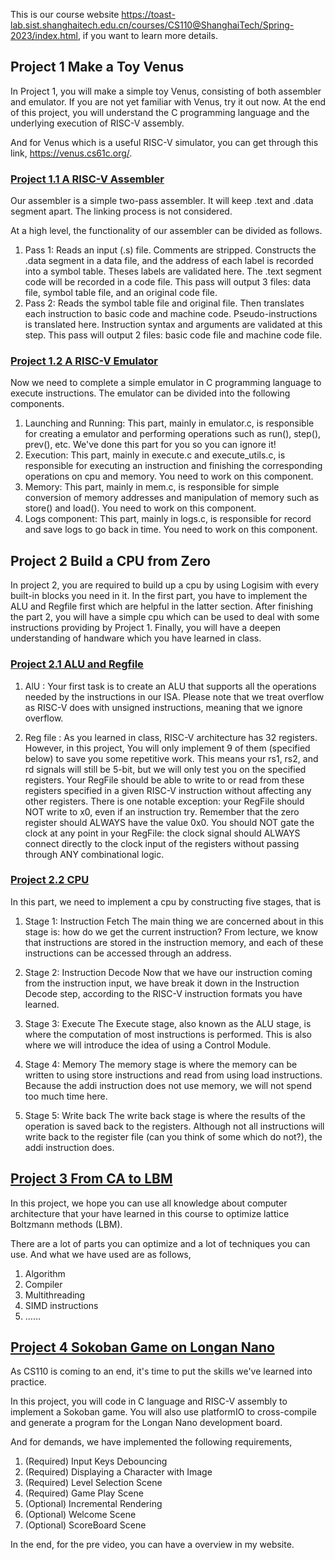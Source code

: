 This is our course website https://toast-lab.sist.shanghaitech.edu.cn/courses/CS110@ShanghaiTech/Spring-2023/index.html, if you want to learn more details.

## Project 1 Make a Toy Venus 
In Project 1, you will make a simple toy Venus, consisting of both assembler and emulator. If you are not yet familiar with Venus, try it out now. At the end of this project, you will understand the C programming language and the underlying execution of RISC-V assembly.

And for Venus which is a useful RISC-V simulator, you can get through this link, https://venus.cs61c.org/.
### [Project 1.1 A RISC-V Assembler](https://github.com/wangyf9/CS110p-Computer-Architecture-Project/tree/main/p1.1_wangyf9_fanych1)

Our assembler is a simple two-pass assembler. It will keep .text and .data segment apart. The linking process is not considered.

At a high level, the functionality of our assembler can be divided as follows.

1. Pass 1: Reads an input (.s) file. Comments are stripped. Constructs the .data segment in a data file, and the address of each label is recorded into a symbol table. Theses labels are validated here. The .text segment code will be recorded in a code file. This pass will output 3 files: data file, symbol table file, and an original code file.
2. Pass 2: Reads the symbol table file and original file. Then translates each instruction to basic code and machine code. Pseudo-instructions is translated here. Instruction syntax and arguments are validated at this step. This pass will output 2 files: basic code file and machine code file.
### [Project 1.2 A RISC-V Emulator](https://github.com/wangyf9/CS110p-Computer-Architecture-Project/tree/main/p1.2_wangyf9_fanych1)
Now we need to complete a simple emulator in C programming language to execute instructions. The emulator can be divided into the following components.

1. Launching and Running: This part, mainly in emulator.c, is responsible for creating a emulator and performing operations such as run(), step(), prev(), etc. We've done this part for you so you can ignore it!
2. Execution: This part, mainly in execute.c and execute_utils.c, is responsible for executing an instruction and finishing the corresponding operations on cpu and memory. You need to work on this component.
3. Memory: This part, mainly in mem.c, is responsible for simple conversion of memory addresses and manipulation of memory such as store() and load(). You need to work on this component.
4. Logs component: This part, mainly in logs.c, is responsible for record and save logs to go back in time. You need to work on this component.

## Project 2 Build a CPU from Zero
In project 2, you are required to build up a cpu by using Logisim with every built-in blocks you need in it. In the first part, you have to implement the ALU and Regfile first which are helpful in the latter section. After finishing the part 2, you will have a simple cpu which can be used to deal with some instructions providing by Project 1. Finally, you will have a deepen understanding of handware which you have learned in class.
### [Project 2.1 ALU and Regfile](https://github.com/wangyf9/CS110p-Computer-Architecture-Project/tree/main/p2.1_wangyf9_fanych1)
 1.  AlU : Your first task is to create an ALU that supports all the operations needed by the instructions in our ISA. Please note that we treat overflow as RISC-V does with unsigned instructions, meaning that we ignore overflow.

2. Reg file : As you learned in class, RISC-V architecture has 32 registers. However, in this project, You will only implement 9 of them (specified below) to save you some repetitive work. This means your rs1, rs2, and rd signals will still be 5-bit, but we will only test you on the specified registers.
Your RegFile should be able to write to or read from these registers specified in a given RISC-V instruction without affecting any other registers. There is one notable exception: your RegFile should NOT write to x0, even if an instruction try. Remember that the zero register should ALWAYS have the value 0x0. You should NOT gate the clock at any point in your RegFile: the clock signal should ALWAYS connect directly to the clock input of the registers without passing through ANY combinational logic.
### [Project 2.2 CPU](https://github.com/wangyf9/CS110p-Computer-Architecture-Project/tree/main/p2.2_wangyf9_fanych1)
In this part, we need to implement a cpu by constructing five stages, that is
1. Stage 1: Instruction Fetch
   The main thing we are concerned about in this stage is: how do we get the current instruction? From lecture, we know that instructions are stored in the instruction memory, and each of these instructions can be accessed through an address.


2. Stage 2: Instruction Decode
   Now that we have our instruction coming from the instruction input, we have break it down in the Instruction Decode step, according to the RISC-V instruction formats you have learned.
3. Stage 3: Execute
   The Execute stage, also known as the ALU stage, is where the computation of most instructions is performed. This is also where we will introduce the idea of using a Control Module.


4. Stage 4: Memory
   The memory stage is where the memory can be written to using store instructions and read from using load instructions. Because the addi instruction does not use memory, we will not spend too much time here.
5. Stage 5: Write back 
   The write back stage is where the results of the operation is saved back to the registers. Although not all instructions will write back to the register file (can you think of some which do not?), the addi instruction does.


## [Project 3 From CA to LBM](https://github.com/wangyf9/CS110p-Computer-Architecture-Project/tree/main/p3_wangyf9_fanych1)
In this project, we hope you can use all knowledge about computer architecture that your have learned in this course to optimize lattice Boltzmann methods (LBM). 

There are a lot of parts you can optimize and a lot of techniques you can use. And what we have used are as follows, 
1. Algorithm
2. Compiler
3. Multithreading
4. SIMD instructions
5. ……
## [Project 4 Sokoban Game on Longan Nano](https://github.com/wangyf9/CS110p-Computer-Architecture-Project/tree/main/p4_wangyf9_fanych1)
As CS110 is coming to an end, it's time to put the skills we've learned into practice.

In this project, you will code in C language and RISC-V assembly to implement a Sokoban game.
You will also use platformIO to cross-compile and generate a program for the Longan Nano development board.

And for demands, we have implemented the following requirements, 
1. (Required) Input Keys Debouncing
2. (Required) Displaying a Character with Image
3. (Required) Level Selection Scene
4. (Required) Game Play Scene
5. (Optional) Incremental Rendering
6. (Optional) Welcome Scene
7. (Optional) ScoreBoard Scene

In the end, for the pre video, you can have a overview in my website.
